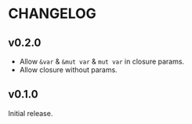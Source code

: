 # CHANGELOG

## v0.2.0

- Allow `&var` & `&mut var` & `mut var` in closure params.
- Allow closure without params.

## v0.1.0

Initial release.
